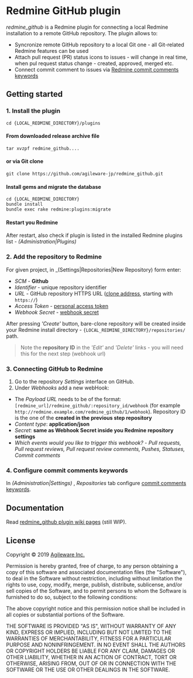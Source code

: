 # Redmine GitHub plugin

_redmine_github_ is a Redmine plugin for connecting a local Redmine installation to a remote GitHub repository. The plugin allows to:

- Syncronize remote GitHub repository to a local Git one - all Git-related Redmine features can be used
- Attach pull request (PR) status icons to issues - will change in real time, when pul request status change - created, approved, merged etc.
- Connect commit comment to issues via [Redmine commit comments keywords](<(https://www.redmine.org/projects/redmine/wiki/RedmineSettings#Referencing-issues-in-commit-messages)>)

## Getting started

### 1. Install the plugin

```shell
cd {LOCAL_REDMINE_DIRECTORY}/plugins
```

#### From downloaded release archive file

```shell
tar xvzpf redmine_github....
```

#### or via Git clone

```shell
git clone https://github.com/agileware-jp/redmine_github.git
```

#### Install gems and migrate the database

```shell
cd {LOCAL_REDMINE_DIRECTORY}
bundle install
bundle exec rake redmine:plugins:migrate
```

#### Restart you Redmine

After restart, also check if plugin is listed in the installed Redmine plugins list - _(Administration|Plugins)_

### 2. Add the repository to Redmine

For given project, in \_(Settings|Repositories|New Repository) form enter:

- _SCM_ - **Github**
- _Identifier_ - unique repository identifier
- _URL_ - GitHub repository HTTPS URL ([clone address](https://docs.github.com/en/get-started/getting-started-with-git/about-remote-repositories#about-remote-repositories), starting with `https://`)
- _Access Token_ - [personal access token](https://help.github.com/en/articles/creating-a-personal-access-token-for-the-command-line)
- _Webhook Secret_ - [webhook secret](https://developer.github.com/webhooks/securing/)

After pressing _'Create'_ button, bare-clone repository will be created inside your Redmine install directory - `{LOCAL_REDMINE_DIRECTORY}/repositories/` path.

> Note the **repository ID** in the _'Edit'_ and _'Delete'_ links - you will need this for the next step (webhook url)

### 3. Connecting GitHub to Redmine

1. Go to the repository _Settings_ interface on GitHub.
2. Under _Webhooks_ add a new webHook:

- The _Payload URL_ needs to be of the format: `[redmine_url]/redmine_github/:repository_id/webhook` (for example `http://redmine.example.com/redmine_github/1/webhook`). Repository ID is the one of the **created in the previous step repository**
- _Content type_: **application/json**
- _Secret_: **same as Webhook Secret inside you Redmine repository settings**
- _Which events would you like to trigger this webhook?_ - _Pull requests, Pull request reviews, Pull request review comments, Pushes, Statuses, Commit comments_

### 4. Configure commit comments keywords

In _(Administration|Settings)_ , _Repositories_ tab configure [commit comments keywords](https://www.redmine.org/projects/redmine/wiki/RedmineSettings#Referencing-issues-in-commit-messages).

## Documentation

Read [redmine_github plugin wiki pages](https://github.com/agileware-jp/redmine_github/wiki) (still WIP).

## License

Copyright &copy; 2019 [Agileware Inc.](http://agileware.jp)

Permission is hereby granted, free of charge, to any person obtaining a copy of this software and associated documentation files (the "Software"), to deal in the Software without restriction, including without limitation the rights to use, copy, modify, merge, publish, distribute, sublicense, and/or sell copies of the Software, and to permit persons to whom the Software is furnished to do so, subject to the following conditions:

The above copyright notice and this permission notice shall be included in all copies or substantial portions of the Software.

THE SOFTWARE IS PROVIDED "AS IS", WITHOUT WARRANTY OF ANY KIND, EXPRESS OR IMPLIED, INCLUDING BUT NOT LIMITED TO THE WARRANTIES OF MERCHANTABILITY, FITNESS FOR A PARTICULAR PURPOSE AND NONINFRINGEMENT. IN NO EVENT SHALL THE AUTHORS OR COPYRIGHT HOLDERS BE LIABLE FOR ANY CLAIM, DAMAGES OR OTHER LIABILITY, WHETHER IN AN ACTION OF CONTRACT, TORT OR OTHERWISE, ARISING FROM, OUT OF OR IN CONNECTION WITH THE SOFTWARE OR THE USE OR OTHER DEALINGS IN THE SOFTWARE.
